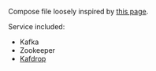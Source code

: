 
Compose file loosely inspired by [this page](https://developer.confluent.io/quickstart/kafka-docker/).


Service included:

* Kafka
* Zookeeper
* [Kafdrop](https://github.com/obsidiandynamics/kafdrop)

